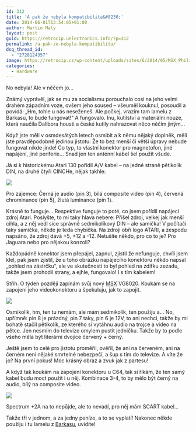 ```yaml
---
id: 312
title: 'A pak že nebyla kompatibilita&#8230;'
date: 2014-06-01T13:54:05+01:00
author: Martin Maly
layout: post
guid: https://retrocip.uelectronics.info/?p=312
permalink: /a-pak-ze-nebyla-kompatibilita/
dsq_thread_id:
  - "2728124357"
image: https://retrocip.cz/wp-content/uploads/sites/6/2014/05/MSX_Philips_VG8020-604x198.jpg
categories:
  - Hardware
---
```

No nebyla! Ale v něčem jo&#8230;

<!--more-->

Známý vyprávěl, jak se mu za socialismu porouchalo cosi na jeho velmi drahém západním voze, ovšem jeho soused &#8211; všeuměl kouknul, posoudil a povídá: &#8222;Hm, tohle u nás neseženeš. Ale počkej, vrazím tam lamelu z Barkasu, to bude fungovat!&#8220; A fungovalo. Inu, kutilství a materiální nouze, která naučila Dalibora housti a české kutily nahrazovat něco něčím jiným&#8230;

Když jste měli v osmdesátých letech osmibit a k němu nějaký doplněk, měli jste pravděpodobně jedinou jistotu: Že to bez menší či větší úpravy nebude fungovat nikde jinde! Co typ, to vlastní konektor pro magnetofon, jiné napájení, jiné periferie&#8230; Snad jen ten anténní kabel šel použít všude.

Já si k historickému Atari 130 pořídil A/V kabel &#8211; na jedné straně pětikolík DIN, na druhé čtyři CINCHe, nějak takhle:

![](https://retrocip.uelectronics.info/wp-content/uploads/sites/6/2014/06/T2eC16RwsE9suwydzfBRtT7hTQ60_57-650x484.jpg) 

Pro zájemce: Černá je audio (pin 3), bílá composite video (pin 4), červená chrominance (pin 5), žlutá luminance (pin 1).

Krásně to funguje&#8230; Respektive funguje to poté, co jsem pořídil napájecí zdroj Atari. Poslyšte, to mi taky hlava nebere: Přišel zdroj, velkej jak menší cihla, a z něj vedl sice správně sedmikolíkový DIN &#8211; ale samička! V počítači taky samička, někde je teda chybička. Na zdroji obří logo ATARI, a zespodu napsáno, že zdroj dává +5, +12 a -12. Netušíte někdo, pro co to je? Pro Jaguara nebo pro nějakou konzoli?

Každopádně konektor jsem přepájel, zapnul, zjistil že nefunguje, chvíli jsem klel, pak jsem zjistil, že u toho obrázku napájecího konektoru někdo napsal &#8222;pohled na zástrčku&#8220;, ale ve skutečnosti to byl pohled na zdířku zezadu, takže jsem prohodil strany, a ejhle, fungovalo! I s tím kabelem!

Střih. O týden později zapínám svůj nový [MSX](https://retrocip.uelectronics.info/msx/ "MSX") VG8020. Koukám se na zapojení jeho videokonektoru a špekuluju, jak to zapojit.

![](https://retrocip.uelectronics.info/wp-content/uploads/sites/6/2014/06/vg8020_video.jpg) 

Osmikolík, hm, ten tu nemám, ale mám sedmikolík, ten použiju a&#8230; No, upřímně: pin 8 je prázdný, pin 7 taky, pin 6 je 12V, to ani nechci, takže by mi bohatě stačil pětikolík, ze kterého si vytáhnu audio na trojce a video na pětce. Jen nesmím do televize omylem pustit jedničku. Takže by to podle všeho měla být literární dvojice červený + černý.

Ještě jsem to celé pro jistotu proměřil, ověřil, že ani na červeném, ani na černém není nějaké smrtelné nebezpečí, a šup s tím do televize. A víte že jo? Na první pokus! Moc krásný obraz a zvuk jak z partesu!

A když tak koukám na zapojení konektoru u C64, tak si říkám, že ten samý kabel budu moct použít i u něj. Kombinace 3-4, to by mělo být černý na audio, bílý na composite video.

![](https://retrocip.uelectronics.info/wp-content/uploads/sites/6/2014/06/post-119-1053723058_thumb.png) 

Spectrum +2A na to nepůjde, ale to nevadí, pro něj mám SCART kabel&#8230;

Takže tři v jednom, a za jedny peníze, a to se vyplatí! Nakonec někde použiju i tu lamelu z [Barkasu](https://cs.wikipedia.org/wiki/Barkas), uvidíte!